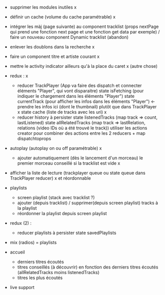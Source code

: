 - supprimer les modules inutiles x
- définir un cache (volume du cache paramétrable) x
- intégrer les màj (page suivante) au component tracklist (props nextPage qui prend une fonction next page et une fonction get data par exemple) / faire un nouveau component Dynamic tracklist (abandon)
- enlever les doublons dans la recherche x
- faire un component titre et artiste courant x
- mettre le activity indicator ailleurs qu'à la place du caret x (autre chose)
- redux : x
	- reducer TrackPlayer (App va faire des dispatch et connecter éléments "Player", qui vont disparaitre)
		state isFetching (pour indiquer le chargement dans les éléments "Player")
		state currentTrack (pour afficher les infos dans les éléments "Player") <- prendre les infos ici (dont le thumbnail) plutôt que dans TrackPlayer x
		state cache (liste de tracks avec les uri) x
	- reducer history à persister
		state listenedTracks (map track => count, lastListened)
		state allRelatedTracks (map track => lastRelation, relations (video IDs où a été trouvé le track))
	utiliser les actions creator pour combiner des actions entre les 2 reducers + map dispatchtoprops
- autoplay (autoplay on ou off paramétrable) x
	- ajouter automatiquement (dès le lancement d'un morceau) le premier morceau conseillé si la tracklist est vide x
- afficher la liste de lecture (trackplayer queue ou state queue dans TrackPlayer reducer) x et réordonnable
- playlists
	- screen playlist (stack avec tracklist ?)
	- ajouter (depuis tracklist) / supprimer(depuis screen playlist) tracks à la playlist
	- réordonner la playlist depuis screen playlist
- redux (2) :
	- reducer playlists à persister
		state savedPlaylists
- mix (radios) = playlists 

- accueil
	- derniers titres écoutés
	- titres conseillés (à découvrir) en fonction des derniers titres écoutés (allRelatedTracks moins listenedTracks)
	- titres les plus écoutés
	
- live support